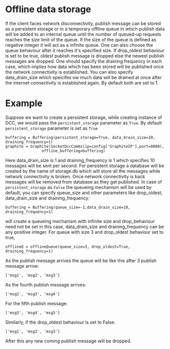 # Offline data storage
If the client faces network disconnectivity, publish message can be stored as a persistent storage or in a temporary offline queue in which publish data will be added to an internal queue until the number of queued-up requests reaches the size limit of the queue. If the size of the queue is defined as negative integer it will act as a infinite queue. One can also choose the queue behaviour after it reaches it's specified size. If drop_oldest behaviour is set to be true, oldest publish message is dropped else the newest publish messages are dropped. One should specify the draining frequency in each case, which implies how data which has been stored will be published once the network connectivity is established. 
You can also specify data_drain_size which speicifes ow much data will be drained at once after the internet connectivity is established again. By default both are set to 1.

# Example
Suppose we want to create a persistent storage, while creating instance of DCC, we would pass the ```persistent_storage``` parameter as ```True```. 
By default ```persistent_storage``` parameter is set as ```True```
```
buffering = Buffering(persistent_storage=True, data_drain_size=10, draining_frequency=1)
graphite = Graphite(SocketDccComms(ip=config['GraphiteIP'],port=8080), 
                offline_buffering=buffering)
```
Here data_drain_size is 1 and draining_frequency is 1 which specifies 10 messages will be sent per second.
For persistent storage a database will be created by the name of storage.db which will store all the messages while network connectivity is broken. 
Once network connectivity is back messages will be removed from database as they get published.
In case of ```persistent_storage``` as ```False``` the queueing mechanism will be used by default, you can specify queue_size and other parameters like drop_oldest, data_drain_size and draining_frequency: 
```
buffering = Buffering(queue_size=-1,data_drain_size=10, draining_frequency=1)
```
will create a queueing mechanism with infinite size and drop_behaviour need not be set in this case, data_drain_size and draining_frequency can be any positive integer.
For queue with size 3 and drop_oldest behaviour set to true, 
```
offlineQ = offlineQueue(queue_size=3, drop_oldest=True, draining_frequency=1)
```
As the publish message arrives the queue will be like this after 3 publish message arrive:
```
['msg1', 'msg2', 'msg3']
```
As the fourth publish message arrives:
```
['msg2', 'msg3', 'msg4']
```
For the fifth publish message:
```
['msg3', 'msg4', 'msg5']
```
Similarly, if the drop_oldest behaviour is set to False:
```
['msg1', 'msg2', 'msg3']
```
After this any new coming publish message will be dropped.